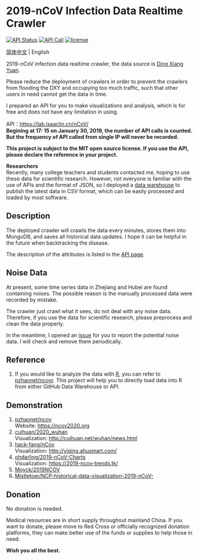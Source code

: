 # 2019-nCoV Infection Data Realtime Crawler

[![API Status](https://img.shields.io/website?url=https%3A%2F%2Flab.isaaclin.cn)](https://lab.isaaclin.cn/nCoV/)
[![API Call](https://img.shields.io/badge/dynamic/json?color=orange&label=API%20Call&query=%24.count&url=https%3A%2F%2Flab.isaaclin.cn%2FnCoV%2Fapi%2Fusage)](https://lab.isaaclin.cn/nCoV/)
[![license](https://img.shields.io/github/license/BlankerL/DXY-2019-nCoV-Crawler)](https://github.com/BlankerL/DXY-2019-nCoV-Crawler/blob/master/LICENSE)

[简体中文](README.md) | English

2019-nCoV infection data realtime crawler, 
the data source is [Ding Xiang Yuan](https://3g.dxy.cn/newh5/view/pneumonia).

Please reduce the deployment of crawlers in order to prevent the crawlers 
from flooding the DXY and occupying too much traffic, 
such that other users in need cannot get the data in time. 

I prepared an API for you to make visualizations and analysis, 
which is for free and does not have any limitation in using. 

API：https://lab.isaaclin.cn/nCoV/  
**Begining at 17: 15 on January 30, 2019, the number of API calls is counted. 
But the frequency of API called from single IP will never be recorded.**

**This project is subject to the MIT open source license. 
If you use the API, please declare the reference in your project.**

**Researchers**  
Recently, many college teachers and students contacted me, 
hoping to use these data for scientific research. 
However, not everyone is familiar with the use of APIs and the format of JSON, 
so I deployed a [data warehouse](https://github.com/BlankerL/DXY-2019-nCoV-Data) 
to publish the latest data in CSV format, which can be easily processed and loaded by most software.

## Description
The deployed crawler will crawls the data every minutes, 
stores them into MongoDB, and saves all historical data updates. 
I hope it can be helpful in the future when backtracking the disease.

The description of the attributes is listed in the [API page](https://lab.isaaclin.cn/nCoV/).  

## Noise Data
At present, some time series data in Zhejiang and Hubei are found containing noises. 
The possible reason is the manually processed data were recorded by mistake. 

The crawler just crawl what it sees, do not deal with any noise data. 
Therefore, if you use the data for scientific research, please preprocess and clean the data properly. 

In the meantime, I opened an [issue](https://github.com/BlankerL/DXY-2019-nCoV-Crawler/issues/34) 
for you to report the potential noise data. I will check and remove them periodically. 

## Reference
1. If you would like to analyze the data with [R](https://www.r-project.org/),
you can refer to [pzhaonet/ncovr](https://github.com/pzhaonet/ncovr).
This project will help you to directly load data into R from either GitHub Data Warehouse or API. 

## Demonstration
1. [pzhaonet/ncov](https://github.com/pzhaonet/ncov)  
   Website: https://ncov2020.org
2. [cuihuan/2020_wuhan](https://github.com/cuihuan/2020_wuhan)  
   Visualization: http://cuihuan.net/wuhan/news.html
3. [hack-fang/nCov](https://github.com/hack-fang/nCov)  
   Visualization: http://yiqing.ahusmart.com/
4. [ohdarling/2019-nCoV-Charts](https://github.com/ohdarling/2019-nCoV-Charts)  
   Visualization: https://2019-ncov-trends.tk/
5. [Moyck/2019NCOV](https://github.com/Moyck/2019NCOV)
6. [Mistletoer/NCP-historical-data-visualization-2019-nCoV-](https://github.com/Mistletoer/NCP-historical-data-visualization-2019-nCoV-)

## Donation
No donation is needed. 

Medical resources are in short supply throughout mainland China. 
If you want to donate, please move to Red Cross or officially recognized donation platforms, 
they can make better use of the funds or supplies to help those in need.

**Wish you all the best.**

